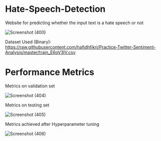 # Hate-Speech-Detection
Website for predicting whether the input text is a hate speech or not

![Screenshot (400)](https://github.com/srishtayy/Hate-Speech-Detection/assets/88854623/96518eb6-2cf4-4db0-9dea-e3f3e1bd5eb5)

Dataset Used (Binary):
https://raw.githubusercontent.com/hafidhfikri/Practice-Twitter-Sentiment-Analysis/master/train_E6oV3lV.csv

# Performance Metrics

Metrics on validation set

![Screenshot (404)](https://github.com/srishtayy/Hate-Speech-Detection/assets/88854623/8642b507-8193-459c-b121-bd0f3b1ae6c4)

Metrics on testing set

![Screenshot (405)](https://github.com/srishtayy/Hate-Speech-Detection/assets/88854623/2e5a0f9f-0604-464a-9e92-5d3c3cf5648d)

Metrics achieved after Hyperparameter tuning

![Screenshot (406)](https://github.com/srishtayy/Hate-Speech-Detection/assets/88854623/6d27297a-2dd1-45b0-9ebc-fb7fff87e3aa)




